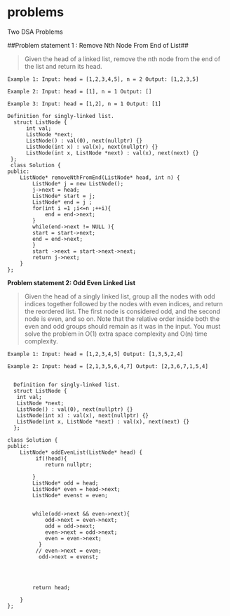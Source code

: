 # problems
Two DSA Problems


##Problem statement 1 : Remove Nth Node From End of List##

>Given the head of a linked list, remove the nth node from the end of the list and return its head.


`Example 1:
Input: head = [1,2,3,4,5], n = 2
Output: [1,2,3,5]`

`Example 2:
Input: head = [1], n = 1
Output: []`


`Example 3:
Input: head = [1,2], n = 1
Output: [1]`


```code\
Definition for singly-linked list.
  struct ListNode {
      int val;
      ListNode *next;
      ListNode() : val(0), next(nullptr) {}
      ListNode(int x) : val(x), next(nullptr) {}
      ListNode(int x, ListNode *next) : val(x), next(next) {}
 };
 class Solution {
public:
    ListNode* removeNthFromEnd(ListNode* head, int n) {
        ListNode* j = new ListNode();
        j->next = head;
        ListNode* start = j;
        ListNode* end = j ;
        for(int i =1 ;i<=n ;++i){
            end = end->next;
        }
        while(end->next != NULL ){
        start = start->next;
        end = end->next;
        }
        start ->next = start->next->next;
        return j->next;
    }
};
```




__Problem statement 2:  Odd Even Linked List__

>Given the head of a singly linked list, group all the nodes with odd indices together followed by the nodes with even indices, and return the reordered list.
The first node is considered odd, and the second node is even, and so on.
Note that the relative order inside both the even and odd groups should remain as it was in the input.
You must solve the problem in O(1) extra space complexity and O(n) time complexity.

`Example 1:
Input: head = [1,2,3,4,5]
Output: [1,3,5,2,4]`

`Example 2:
Input: head = [2,1,3,5,6,4,7]
Output: [2,3,6,7,1,5,4]`

```code :

  Definition for singly-linked list.
  struct ListNode {
   int val;
   ListNode *next;
   ListNode() : val(0), next(nullptr) {}
   ListNode(int x) : val(x), next(nullptr) {}
   ListNode(int x, ListNode *next) : val(x), next(next) {}
  };

class Solution {
public:
    ListNode* oddEvenList(ListNode* head) {
         if(!head){
            return nullptr;

        }
        ListNode* odd = head;
        ListNode* even = head->next;
        ListNode* evenst = even;


        while(odd->next && even->next){
            odd->next = even->next;
            odd = odd->next;
            even->next = odd->next;
            even = even->next;
          }
         // even->next = even;
          odd->next = evenst;




        return head;

    }
};
```

